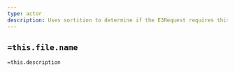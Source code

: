 ```yaml
---
type: actor
description: Uses sortition to determine if the E3Request requires this node to take part
---
```

## `=this.file.name`

`=this.description`